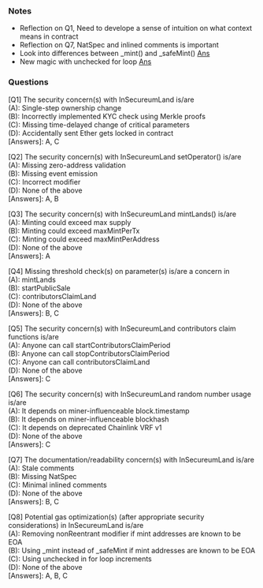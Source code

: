 ### Notes
- Reflection on Q1, Need to develope a sense of intuition on what context means in contract<br>
- Reflection on Q7, NatSpec and inlined comments is important<br>
- Look into differences between _mint() and _safeMint() [Ans](https://ethereum.stackexchange.com/questions/115280/mint-vs-safemint-which-is-best-for-erc721)<br>
- New magic with unchecked for loop [Ans](https://ethereum.stackexchange.com/questions/127637/how-to-write-an-unchecked-for-loop)

### Questions
[Q1] The security concern(s) with InSecureumLand is/are<br>
(A): Single-step ownership change<br>
(B): Incorrectly implemented KYC check using Merkle proofs<br>
(C): Missing time-delayed change of critical parameters<br>
(D): Accidentally sent Ether gets locked in contract<br>
[Answers]: A, C


[Q2] The security concern(s) with InSecureumLand setOperator() is/are<br>
(A): Missing zero-address validation<br>
(B): Missing event emission<br>
(C): Incorrect modifier<br>
(D): None of the above<br>
[Answers]: A, B


[Q3] The security concern(s) with InSecureumLand mintLands() is/are<br>
(A): Minting could exceed max supply<br>
(B): Minting could exceed maxMintPerTx<br>
(C): Minting could exceed maxMintPerAddress<br>
(D): None of the above<br>
[Answers]: A


[Q4] Missing threshold check(s) on parameter(s) is/are a concern in<br>
(A): mintLands<br>
(B): startPublicSale<br>
(C): contributorsClaimLand<br>
(D): None of the above<br>
[Answers]: B, C


[Q5] The security concern(s) with InSecureumLand contributors claim functions is/are<br>
(A): Anyone can call startContributorsClaimPeriod<br>
(B): Anyone can call stopContributorsClaimPeriod<br>
(C): Anyone can call contributorsClaimLand<br>
(D): None of the above<br>
[Answers]: C


[Q6] The security concern(s) with InSecureumLand random number usage is/are<br>
(A): It depends on miner-influenceable block.timestamp<br>
(B): It depends on miner-influenceable blockhash<br>
(C): It depends on deprecated Chainlink VRF v1<br>
(D): None of the above<br>
[Answers]: C


[Q7] The documentation/readability concern(s) with InSecureumLand is/are<br>
(A): Stale comments<br>
(B): Missing NatSpec<br>
(C): Minimal inlined comments<br>
(D): None of the above<br>
[Answers]: B, C


[Q8] Potential gas optimization(s) (after appropriate security considerations) in InSecureumLand is/are<br>
(A): Removing nonReentrant modifier if mint addresses are known to be EOA<br>
(B): Using _mint instead of _safeMint if mint addresses are known to be EOA<br>
(C): Using unchecked in for loop increments<br>
(D): None of the above<br>
[Answers]: A, B, C
